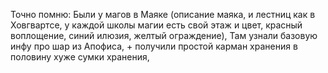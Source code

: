 Точно помню: Были у магов в Маяке (описание маяка, и лестниц как в Ховгвартсе, у каждой школы магии есть свой этаж и цвет, красный воплощение, синий илюзия, желтый ограждение), Там узнали базовую инфу про шар из Апофиса, + получили простой карман хранения в половину хуже сумки хранения, 